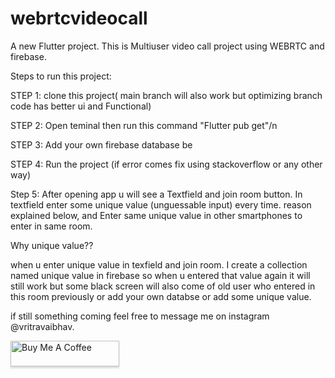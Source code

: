 # webrtcvideocall

A new Flutter project.
This is Multiuser video call project using WEBRTC and firebase.

Steps to run this project:

 STEP 1: clone this project( main branch will also work but optimizing branch code has better ui and Functional)
 
 STEP 2: Open teminal then run this command "Flutter pub get"/n
 
 STEP 3: Add your own firebase database be

 STEP 4: Run the project (if error comes fix using stackoverflow or any other way)
 
 Step 5: After opening app u will see a Textfield and join room button. In textfield enter some unique value (unguessable input) every time.  reason explained below,
and Enter same unique value in other smartphones to enter in same room.

Why unique value??

  when u enter unique value in texfield and join room. I create a collection named unique value in firebase so when u entered that value again it will still work but some black screen will also come of old user who entered in this room previously or add your own databse or add some unique value.

 if still something coming feel free to message me on instagram @vritravaibhav. 

 <a href="https://www.buymeacoffee.com/vritravaibhav" target="_blank"><img src="https://www.buymeacoffee.com/assets/img/custom_images/orange_img.png" alt="Buy Me A Coffee" style="height: 41px !important;width: 174px !important;box-shadow: 0px 3px 2px 0px rgba(190, 190, 190, 0.5) !important;-webkit-box-shadow: 0px 3px 2px 0px rgba(190, 190, 190, 0.5) !important;" ></a>


